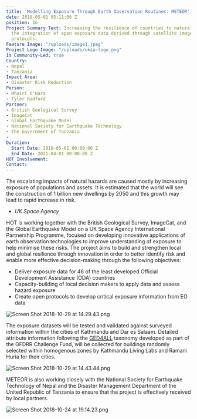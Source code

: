```yaml
---
title: 'Modelling Exposure Through Earth Observation Routines: METEOR'
date: 2018-05-01 05:11:00 Z
position: 16
Project Summary Text: Increasing the resilience of countries to natural hazards through
  the integration of open exposure data derived through satellite imagery and open
  protocols.
Feature Image: "/uploads/image1.jpeg"
Project Logo Image: "/uploads/uksa-logo.png"
Is Community-Led: true
Country:
- Nepal
- Tanzania
Impact Area:
- Disaster Risk Reduction
Person:
- Mhairi O'Hara
- Tyler Radford
Partner:
- British Geological Survey
- ImageCat
- Global Earthquake Model
- National Society for Earthquake Technology
- The Government of Tanzania
- 
Duration:
  Start Date: 2018-05-01 00:00:00 Z
  End Date: 2021-04-01 00:00:00 Z
HOT Involvement: 
Contact: 
---
```


The escalating impacts of natural hazards are caused mostly by increasing exposure of populations and assets. It is estimated that the world will see the construction of 1 billion new dwellings by 2050 and this growth may lead to rapid increase in risk.

- *UK Space Agency*

HOT is working together with the British Geological Survey, ImageCat, and the Global Earthquake Model on a UK Space Agency International Partnership Programme, focused on developing innovative applications of earth observation  technologies to improve understanding of exposure to help minimise these risks. The project aims to build and strengthen local and global resilience through innovation in order to better identify risk and enable more effective decision-making through the following objectives:

- Deliver exposure data for 46 of the least developed Official Development Assistance (ODA) countries
- Capacity-building of local decision makers to apply data and assess hazard exposure
- Create open protocols to develop critical exposure information from EO data

![Screen Shot 2018-10-29 at 14.29.43.png](/uploads/Screen%20Shot%202018-10-29%20at%2014.29.43.png)

The exposure datasets will be tested and validated against surveyed information within the cities of Kathmandu and Dar es Salaam. Detailed attribute information following the [GED4ALL](https://wiki.openstreetmap.org/wiki/GED4ALL) taxonomy developed as part of the GFDRR Challenge Fund, will be collected for buildings randomly selected within homogenous zones by Kathmandu Living Labs and Ramani Huria for their cities. 

![Screen Shot 2018-10-29 at 14.43.44.png](/uploads/Screen%20Shot%202018-10-29%20at%2014.43.44.png)

METEOR is also working closely with the National Society for Earthquake Technology of Nepal and the Disaster Management Department of the United Republic of Tanzania to ensure that the project is effectively received by local partners.

![Screen Shot 2018-10-24 at 19.14.23.png](/uploads/Screen%20Shot%202018-10-24%20at%2019.14.23.png)
